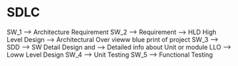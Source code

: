 # SDLC

SW_1 --> Architecture Requirement
SW_2 --> Requirement --> HLD High Level Design           --> Architectural Over vieww blue print of project
SW_3 --> SDD --> SW Detail Design and                    --> Detailed info about Unit or module
         LLO --> Loww Level Design
SW_4 --> Unit Testing
SW_5 --> Functional Testing
